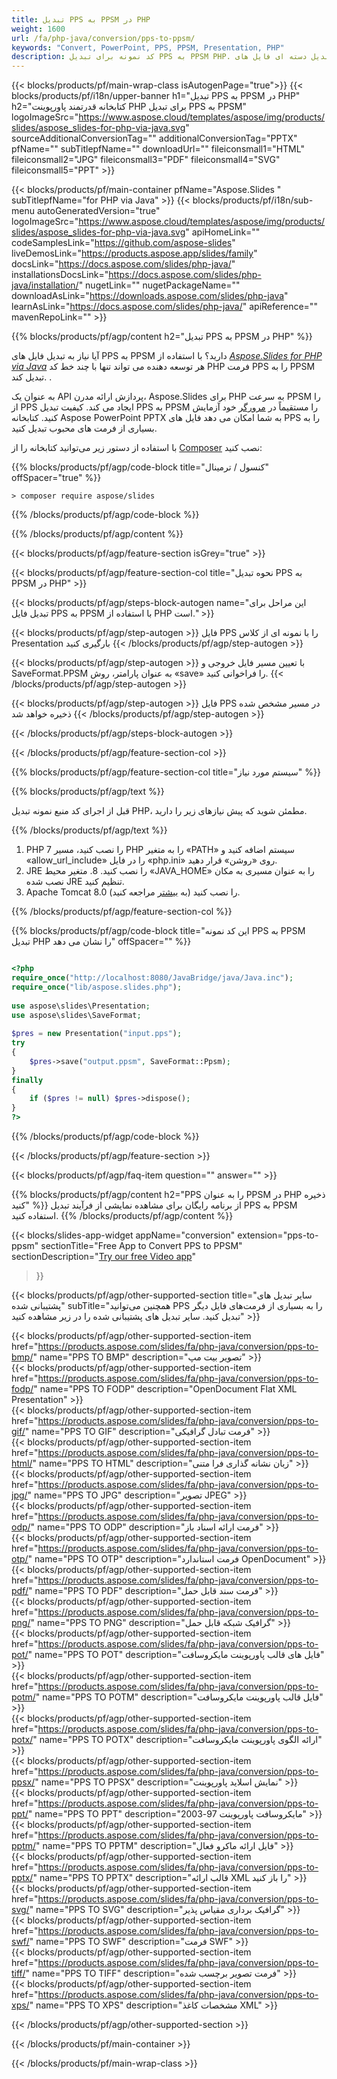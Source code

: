```yaml
---
title: تبدیل PPS به PPSM در PHP
weight: 1600
url: /fa/php-java/conversion/pps-to-ppsm/ 
keywords: "Convert, PowerPoint, PPS, PPSM, Presentation, PHP"
description: کد نمونه برای تبدیل PPS به PPSM PHP. برای تبدیل دسته ای فایل های PPS به فایل های PPSM از PowerPoint PHP API استفاده کنید.
---
```


{{< blocks/products/pf/main-wrap-class isAutogenPage="true">}}
{{< blocks/products/pf/i18n/upper-banner h1="تبدیل PPS به PPSM در PHP" h2="کتابخانه قدرتمند پاورپوینت PHP برای تبدیل PPS به PPSM" logoImageSrc="https://www.aspose.cloud/templates/aspose/img/products/slides/aspose_slides-for-php-via-java.svg" sourceAdditionalConversionTag="" additionalConversionTag="PPTX" pfName="" subTitlepfName="" downloadUrl="" fileiconsmall1="HTML" fileiconsmall2="JPG" fileiconsmall3="PDF" fileiconsmall4="SVG" fileiconsmall5="PPT" >}}

{{< blocks/products/pf/main-container pfName="Aspose.Slides " subTitlepfName="for PHP via Java" >}}
{{< blocks/products/pf/i18n/sub-menu autoGeneratedVersion="true" logoImageSrc="https://www.aspose.cloud/templates/aspose/img/products/slides/aspose_slides-for-php-via-java.svg" apiHomeLink="" codeSamplesLink="https://github.com/aspose-slides" liveDemosLink="https://products.aspose.app/slides/family" docsLink="https://docs.aspose.com/slides/php-java/" installationsDocsLink="https://docs.aspose.com/slides/php-java/installation/" nugetLink="" nugetPackageName="" downloadAsLink="https://downloads.aspose.com/slides/php-java" learnAsLink="https://docs.aspose.com/slides/php-java/" apiReference="" mavenRepoLink="" >}}

{{% blocks/products/pf/agp/content h2="تبدیل PPS به PPSM در PHP" %}}

آیا نیاز به تبدیل فایل های PPS به PPSM دارید؟ با استفاده از [*Aspose.Slides for PHP via Java*](https://products.aspose.com/slides/fa/php-java/) هر توسعه دهنده می تواند تنها با چند خط کد PHP فرمت PPS را به PPSM تبدیل کند. .

به عنوان یک API پردازش ارائه مدرن، Aspose.Slides برای PHP به سرعت PPSM را از PPS ایجاد می کند. کیفیت تبدیل PPS به PPSM را مستقیماً در [مرورگر](https://products.aspose.app/slides/conversion) خود آزمایش کنید. کتابخانه Aspose PowerPoint PPTX به شما امکان می دهد فایل های PPS را به بسیاری از فرمت های محبوب تبدیل کنید.

با استفاده از دستور زیر می‌توانید کتابخانه را از [Composer](https://packagist.org/packages/aspose/slides) نصب کنید:

{{% blocks/products/pf/agp/code-block title="کنسول / ترمینال" offSpacer="true" %}}

```console
> composer require aspose/slides 

```

{{% /blocks/products/pf/agp/code-block %}}

{{% /blocks/products/pf/agp/content %}}

{{< blocks/products/pf/agp/feature-section isGrey="true" >}}

{{< blocks/products/pf/agp/feature-section-col title="نحوه تبدیل PPS به PPSM در PHP" >}}

{{< blocks/products/pf/agp/steps-block-autogen name="این مراحل برای تبدیل فایل PPS به PPSM با استفاده از PHP است." >}}

{{< blocks/products/pf/agp/step-autogen >}}
فایل PPS را با نمونه ای از کلاس Presentation بارگیری کنید
{{< /blocks/products/pf/agp/step-autogen >}}

{{< blocks/products/pf/agp/step-autogen >}}
با تعیین مسیر فایل خروجی و SaveFormat.PPSM به عنوان پارامتر، روش «save» را فراخوانی کنید.
{{< /blocks/products/pf/agp/step-autogen >}}

{{< blocks/products/pf/agp/step-autogen >}}
فایل PPS در مسیر مشخص شده ذخیره خواهد شد
{{< /blocks/products/pf/agp/step-autogen >}}

{{< /blocks/products/pf/agp/steps-block-autogen >}}

{{< /blocks/products/pf/agp/feature-section-col >}}

{{% blocks/products/pf/agp/feature-section-col title="سیستم مورد نیاز" %}}

{{% blocks/products/pf/agp/text %}}

 قبل از اجرای کد منبع نمونه تبدیل PHP، مطمئن شوید که پیش نیازهای زیر را دارید.

{{% /blocks/products/pf/agp/text %}}

1. PHP 7 را نصب کنید، مسیر PHP را به متغیر «PATH» سیستم اضافه کنید و «allow_url_include» را در فایل «php.ini» روی «روشن» قرار دهید.
1. JRE را نصب کنید. 8. متغیر محیط «JAVA_HOME» را به عنوان مسیری به مکان نصب شده JRE تنظیم کنید.
1. Apache Tomcat 8.0 را نصب کنید (به [بیشتر](https://docs.aspose.com/slides/php-java/installation/) مراجعه کنید). 

{{% /blocks/products/pf/agp/feature-section-col %}}

{{% blocks/products/pf/agp/code-block title="این کد نمونه PPS به PPSM تبدیل PHP را نشان می دهد" offSpacer="" %}}

```php

<?php
require_once("http://localhost:8080/JavaBridge/java/Java.inc");
require_once("lib/aspose.slides.php");
 
use aspose\slides\Presentation;
use aspose\slides\SaveFormat;
 
$pres = new Presentation("input.pps");
try
{
    $pres->save("output.ppsm", SaveFormat::Ppsm);
}
finally
{
    if ($pres != null) $pres->dispose();
}
?>

```
{{% /blocks/products/pf/agp/code-block %}}

{{< /blocks/products/pf/agp/feature-section >}}

{{< blocks/products/pf/agp/faq-item question="" answer="" >}}
 
{{% blocks/products/pf/agp/content h2="PPS را به عنوان PPSM در PHP ذخیره کنید" %}}
از برنامه رایگان برای مشاهده نمایشی از فرآیند تبدیل PPS به PPSM استفاده کنید. 
{{% /blocks/products/pf/agp/content %}}

<!-- aboutfile Starts -->

{{< blocks/slides-app-widget 
appName="conversion"
extension="pps-to-ppsm"
sectionTitle="Free App to Convert PPS to PPSM" 
sectionDescription="[Try our free Video app](https://products.aspose.app/slides/video/)" 
>}}

<!-- aboutfile Ends -->

{{< blocks/products/pf/agp/other-supported-section title="سایر تبدیل های پشتیبانی شده" subTitle="همچنین می‌توانید PPS را به بسیاری از فرمت‌های فایل دیگر تبدیل کنید. سایر تبدیل های پشتیبانی شده را در زیر مشاهده کنید" >}}

{{< blocks/products/pf/agp/other-supported-section-item href="https://products.aspose.com/slides/fa/php-java/conversion/pps-to-bmp/" name="PPS TO BMP" description="تصویر بیت مپ" >}}  
{{< blocks/products/pf/agp/other-supported-section-item href="https://products.aspose.com/slides/fa/php-java/conversion/pps-to-fodp/" name="PPS TO FODP" description="OpenDocument Flat XML Presentation" >}}  
{{< blocks/products/pf/agp/other-supported-section-item href="https://products.aspose.com/slides/fa/php-java/conversion/pps-to-gif/" name="PPS TO GIF" description="فرمت تبادل گرافیکی" >}}  
{{< blocks/products/pf/agp/other-supported-section-item href="https://products.aspose.com/slides/fa/php-java/conversion/pps-to-html/" name="PPS TO HTML" description="زبان نشانه گذاری فرا متنی" >}}  
{{< blocks/products/pf/agp/other-supported-section-item href="https://products.aspose.com/slides/fa/php-java/conversion/pps-to-jpg/" name="PPS TO JPG" description="تصویر JPEG" >}}  
{{< blocks/products/pf/agp/other-supported-section-item href="https://products.aspose.com/slides/fa/php-java/conversion/pps-to-odp/" name="PPS TO ODP" description="فرمت ارائه اسناد باز" >}}  
{{< blocks/products/pf/agp/other-supported-section-item href="https://products.aspose.com/slides/fa/php-java/conversion/pps-to-otp/" name="PPS TO OTP" description="فرمت استاندارد OpenDocument" >}}  
{{< blocks/products/pf/agp/other-supported-section-item href="https://products.aspose.com/slides/fa/php-java/conversion/pps-to-pdf/" name="PPS TO PDF" description="فرمت سند قابل حمل" >}}  
{{< blocks/products/pf/agp/other-supported-section-item href="https://products.aspose.com/slides/fa/php-java/conversion/pps-to-png/" name="PPS TO PNG" description="گرافیک شبکه قابل حمل" >}}  
{{< blocks/products/pf/agp/other-supported-section-item href="https://products.aspose.com/slides/fa/php-java/conversion/pps-to-pot/" name="PPS TO POT" description="فایل های قالب پاورپوینت مایکروسافت" >}}  
{{< blocks/products/pf/agp/other-supported-section-item href="https://products.aspose.com/slides/fa/php-java/conversion/pps-to-potm/" name="PPS TO POTM" description="فایل قالب پاورپوینت مایکروسافت" >}}  
{{< blocks/products/pf/agp/other-supported-section-item href="https://products.aspose.com/slides/fa/php-java/conversion/pps-to-potx/" name="PPS TO POTX" description="ارائه الگوی پاورپوینت مایکروسافت" >}}  
{{< blocks/products/pf/agp/other-supported-section-item href="https://products.aspose.com/slides/fa/php-java/conversion/pps-to-ppsx/" name="PPS TO PPSX" description="نمایش اسلاید پاورپوینت" >}}  
{{< blocks/products/pf/agp/other-supported-section-item href="https://products.aspose.com/slides/fa/php-java/conversion/pps-to-ppt/" name="PPS TO PPT" description="مایکروسافت پاورپوینت 97-2003" >}}  
{{< blocks/products/pf/agp/other-supported-section-item href="https://products.aspose.com/slides/fa/php-java/conversion/pps-to-pptm/" name="PPS TO PPTM" description="فایل ارائه ماکرو فعال" >}}  
{{< blocks/products/pf/agp/other-supported-section-item href="https://products.aspose.com/slides/fa/php-java/conversion/pps-to-pptx/" name="PPS TO PPTX" description="قالب ارائه XML را باز کنید" >}}  
{{< blocks/products/pf/agp/other-supported-section-item href="https://products.aspose.com/slides/fa/php-java/conversion/pps-to-svg/" name="PPS TO SVG" description="گرافیک برداری مقیاس پذیر" >}}  
{{< blocks/products/pf/agp/other-supported-section-item href="https://products.aspose.com/slides/fa/php-java/conversion/pps-to-swf/" name="PPS TO SWF" description="فرمت SWF" >}}  
{{< blocks/products/pf/agp/other-supported-section-item href="https://products.aspose.com/slides/fa/php-java/conversion/pps-to-tiff/" name="PPS TO TIFF" description="فرمت تصویر برچسب شده" >}}  
{{< blocks/products/pf/agp/other-supported-section-item href="https://products.aspose.com/slides/fa/php-java/conversion/pps-to-xps/" name="PPS TO XPS" description="مشخصات کاغذ XML" >}}  


{{< /blocks/products/pf/agp/other-supported-section >}}

{{< /blocks/products/pf/main-container >}}
    
{{< /blocks/products/pf/main-wrap-class >}}